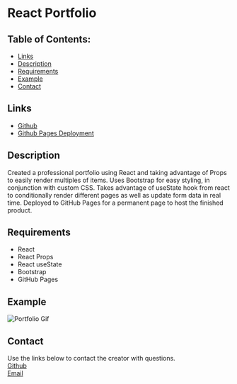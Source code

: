 # React Portfolio

## Table of Contents:
- [Links](#links)
- [Description](#description)
- [Requirements](#requirements)
- [Example](#example)
- [Contact](#contact)

## Links
- [Github](https://github.com/heintze11)
- [Github Pages Deployment](https://heintze11.github.io/portfolio-react/)

## Description
Created a professional portfolio using React and taking advantage of Props to easily render multiples of items. Uses Bootstrap for easy styling, in conjunction with custom CSS. Takes advantage of useState hook from react to conditionally render different pages as well as update form data in real time. Deployed to GitHub Pages for a permanent page to host the finished product.

## Requirements
- React
- React Props
- React useState
- Bootstrap
- GitHub Pages

## Example
![Portfolio Gif](src/assets/portfolio-preview.gif)

## Contact
Use the links below to contact the creator with questions.  
  [Github](https://github.com/heintze11)  
  [Email](mailto:levi.heintzelman@gmail.com)